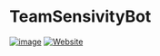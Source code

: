 # TeamSensivityBot 
[![image](https://img.shields.io/badge/Discord-5865F2?style=for-the-badge&logo=discord&logoColor=white)](https://discord.gg/eC7Jcg7Nzt) [![Website](https://img.shields.io/badge/website-000000?style=for-the-badge&logo=hyperledger&logoColor=white)](https://sensivity.team)

